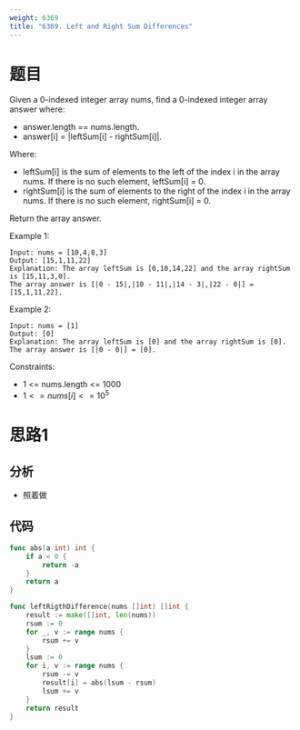 ```yaml
---
weight: 6369
title: "6369. Left and Right Sum Differences"
---
```


# 题目

Given a 0-indexed integer array nums, find a 0-indexed integer array answer where:

- answer.length == nums.length.
- answer[i] = |leftSum[i] - rightSum[i]|.

Where:

- leftSum[i] is the sum of elements to the left of the index i in the array nums. If there is no such element, leftSum[i] = 0.
- rightSum[i] is the sum of elements to the right of the index i in the array nums. If there is no such element, rightSum[i] = 0.

Return the array answer.

Example 1:

```
Input: nums = [10,4,8,3]
Output: [15,1,11,22]
Explanation: The array leftSum is [0,10,14,22] and the array rightSum is [15,11,3,0].
The array answer is [|0 - 15|,|10 - 11|,|14 - 3|,|22 - 0|] = [15,1,11,22].
```

Example 2:

```
Input: nums = [1]
Output: [0]
Explanation: The array leftSum is [0] and the array rightSum is [0].
The array answer is [|0 - 0|] = [0].
```

Constraints:

- 1 <= nums.length <= 1000
- $1 <= nums[i] <= 10^5$

# 思路1

## 分析

- 照着做

## 代码

```go
func abs(a int) int {
	if a < 0 {
		return -a
	}
	return a
}

func leftRigthDifference(nums []int) []int {
	result := make([]int, len(nums))
	rsum := 0
	for _, v := range nums {
		rsum += v
	}
	lsum := 0
	for i, v := range nums {
		rsum -= v
		result[i] = abs(lsum - rsum)
		lsum += v
	}
	return result
}
```
